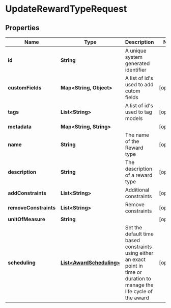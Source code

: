 

# UpdateRewardTypeRequest


## Properties

Name | Type | Description | Notes
------------ | ------------- | ------------- | -------------
**id** | **String** | A unique system generated identifier | 
**customFields** | **Map&lt;String, Object&gt;** | A list of id&#39;s used to add cutom fields |  [optional]
**tags** | **List&lt;String&gt;** | A list of id&#39;s used to tag models |  [optional]
**metadata** | **Map&lt;String, String&gt;** |  |  [optional]
**name** | **String** | The name of the Reward type |  [optional]
**description** | **String** | The description of a reward type |  [optional]
**addConstraints** | **List&lt;String&gt;** | Additional constraints |  [optional]
**removeConstraints** | **List&lt;String&gt;** | Remove constraints |  [optional]
**unitOfMeasure** | **String** |  |  [optional]
**scheduling** | [**List&lt;AwardScheduling&gt;**](AwardScheduling.md) | Set the default time based constraints using either an exact point in time or duration to manage the life cycle of the award |  [optional]



